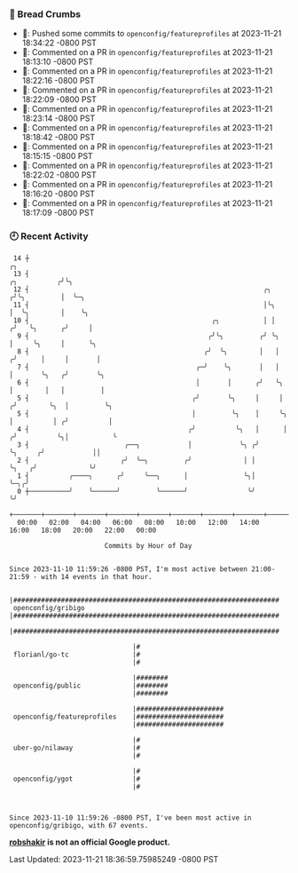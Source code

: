 ### 🍞 Bread Crumbs

 * 🚢: Pushed some commits to `openconfig/featureprofiles` at 2023-11-21 18:34:22 -0800 PST
 * 💬: Commented on a PR in  `openconfig/featureprofiles` at 2023-11-21 18:13:10 -0800 PST
 * 💬: Commented on a PR in  `openconfig/featureprofiles` at 2023-11-21 18:22:16 -0800 PST
 * 💬: Commented on a PR in  `openconfig/featureprofiles` at 2023-11-21 18:22:09 -0800 PST
 * 💬: Commented on a PR in  `openconfig/featureprofiles` at 2023-11-21 18:23:14 -0800 PST
 * 💬: Commented on a PR in  `openconfig/featureprofiles` at 2023-11-21 18:18:42 -0800 PST
 * 💬: Commented on a PR in  `openconfig/featureprofiles` at 2023-11-21 18:15:15 -0800 PST
 * 💬: Commented on a PR in  `openconfig/featureprofiles` at 2023-11-21 18:22:02 -0800 PST
 * 💬: Commented on a PR in  `openconfig/featureprofiles` at 2023-11-21 18:16:20 -0800 PST
 * 💬: Commented on a PR in  `openconfig/featureprofiles` at 2023-11-21 18:17:09 -0800 PST

### 🕘 Recent Activity
```
 14 ┼                                                                                          ╭╮
 13 ┤                                                                             ╭╮          ╭╯╰╮
 12 ┤                                                           ╭╮               ╭╯╰╮         │  ╰─╮
 11 ┤                                                           │╰╮              │  ╰╮        │    ╰╮
 10 ┤                                              ╭╮           │ │             ╭╯   ╰╮      ╭╯     │
  9 ┤                                             ╭╯╰╮         ╭╯ ╰╮            │     ╰╮     │      ╰╮
  8 ┤                                            ╭╯  ╰╮        │   │           ╭╯      │     │       │
  7 ┤                                          ╭─╯    ╰╮       │   │           │       ╰╮   ╭╯       ╰╮
  6 ┤                                          │       │      ╭╯   ╰╮          │        │   │         │
  5 ┤                                         ╭╯       ╰╮     │     │         ╭╯        ╰╮  │         ╰╮
  5 ┤                                         │         ╰╮    │     ╰╮        │          │ ╭╯          │
  4 ┤                                        ╭╯          ╰╮   │      │       ╭╯          ╰╮│           ╰
  3 ┤                        ╭──╮            │            ╰╮ ╭╯      ╰╮     ╭╯            ││
  2 ┤                       ╭╯  ╰─╮         ╭╯             │ │        ╰╮   ╭╯             ╰╯
  1 ┤          ╭────╮      ╭╯     ╰──╮      │              ╰╮│         ╰─╮╭╯
  0 ┼──────────╯    ╰──────╯         ╰──────╯               ╰╯           ╰╯
    +───────+───────+───────+───────+───────+───────+───────+───────+───────+───────+───────+───────+────
  00:00   02:00   04:00   06:00   08:00   10:00   12:00   14:00   16:00   18:00   20:00   22:00   00:00   

						Commits by Hour of Day


Since 2023-11-10 11:59:26 -0800 PST, I'm most active between 21:00-21:59 - with 14 events in that hour.

```



```
                               |###################################################################
 openconfig/gribigo            |###################################################################
                               |###################################################################

                               |#
 florianl/go-tc                |#
                               |#

                               |########
 openconfig/public             |########
                               |########

                               |######################
 openconfig/featureprofiles    |######################
                               |######################

                               |#
 uber-go/nilaway               |#
                               |#

                               |#
 openconfig/ygot               |#
                               |#



Since 2023-11-10 11:59:26 -0800 PST, I've been most active in openconfig/gribigo, with 67 events.

```
**[robshakir](mailto:robjs@google.com) is not an official Google product.**  


Last Updated: 2023-11-21 18:36:59.75985249 -0800 PST
